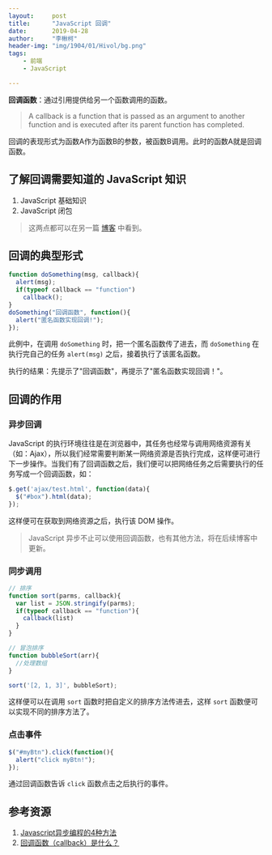 ```yaml
---
layout:     post
title:      "JavaScript 回调"
date:       2019-04-28
author:     "李楸柯"
header-img: "img/1904/01/Hivol/bg.png"
tags:
    - 前端
    - JavaScript

---
```


**回调函数**：通过引用提供给另一个函数调用的函数。

>  A callback is a function that is passed as an argument to another function and is executed after its parent function has completed.

回调的表现形式为函数A作为函数B的参数，被函数B调用。此时的函数A就是回调函数。

## 了解回调需要知道的 JavaScript 知识

1. JavaScript 基础知识
2. JavaScript 闭包

> 这两点都可以在另一篇 [博客]([https://singularity-lab.github.io/Blog-Share/2019/04/21/JavaScript%E9%97%AD%E5%8C%85/](https://singularity-lab.github.io/Blog-Share/2019/04/21/JavaScript闭包/)) 中看到。

## 回调的典型形式

```javascript
function doSomething(msg, callback){
  alert(msg);
  if(typeof callback == "function")
    callback();
}
doSomething("回调函数", function(){
  alert("匿名函数实现回调!");
});
```

此例中，在调用 `doSomething` 时，把一个匿名函数传了进去，而 `doSomething` 在执行完自己的任务 `alert(msg)` 之后，接着执行了该匿名函数。

执行的结果：先提示了"回调函数"，再提示了"匿名函数实现回调！"。

## 回调的作用

### 异步回调

JavaScript 的执行环境往往是在浏览器中，其任务也经常与调用网络资源有关（如：Ajax），所以我们经常需要判断某一网络资源是否执行完成，这样便可进行下一步操作。当我们有了回调函数之后，我们便可以把网络任务之后需要执行的任务写成一个回调函数，如：

```javascript
$.get('ajax/test.html', function(data){
  $("#box").html(data);
});
```

这样便可在获取到网络资源之后，执行该 DOM 操作。

> JavaScript 异步不止可以使用回调函数，也有其他方法，将在后续博客中更新。

### 同步调用

```javascript
// 排序
function sort(parms, callback){
  var list = JSON.stringify(parms);
  if(typeof callback == "function"){
    callback(list)
  }
}

// 冒泡排序
function bubbleSort(arr){
  //处理数组
}

sort('[2, 1, 3]', bubbleSort);
```

这样便可以在调用 `sort` 函数时把自定义的排序方法传进去，这样 `sort` 函数便可以实现不同的排序方法了。

### 点击事件

```javascript
$("#myBtn").click(function(){
  alert("click myBtn!");
});
```

通过回调函数告诉 `click` 函数点击之后执行的事件。



## 参考资源

1. [Javascript异步编程的4种方法](http://www.ruanyifeng.com/blog/2012/12/asynchronous＿javascript.html)
2. [回调函数（callback）是什么？](https://www.zhihu.com/question/19801131)
